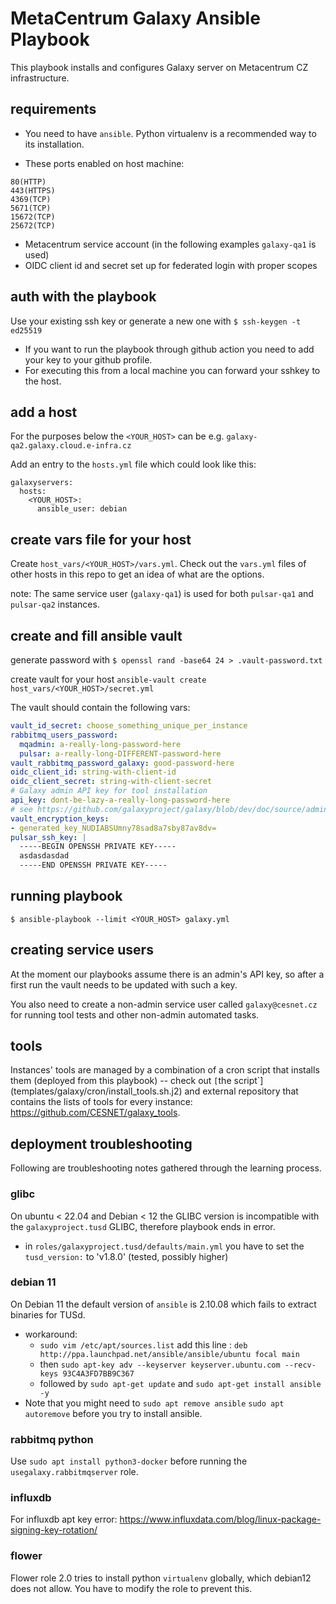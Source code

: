 # MetaCentrum Galaxy Ansible Playbook

This playbook installs and configures Galaxy server on Metacentrum CZ infrastructure.

## requirements

- You need to have `ansible`. Python virtualenv is a recommended way to its installation.

- These ports enabled on host machine:
```
80(HTTP)
443(HTTPS)
4369(TCP)
5671(TCP)
15672(TCP)
25672(TCP)
```

- Metacentrum service account (in the following examples `galaxy-qa1` is used)
- OIDC client id and secret set up for federated login with proper scopes

## auth with the playbook

Use your existing ssh key or generate a new one with `$ ssh-keygen -t ed25519`

- If you want to run the playbook through github action you need to add your key to your github profile.
- For executing this from a local machine you can forward your sshkey to the host.

## add a host

For the purposes below the `<YOUR_HOST>` can be e.g. `galaxy-qa2.galaxy.cloud.e-infra.cz`

Add an entry to the `hosts.yml` file which could look like this:

```
galaxyservers:
  hosts:
    <YOUR_HOST>:
      ansible_user: debian
```

## create vars file for your host

Create `host_vars/<YOUR_HOST>/vars.yml`.
Check out the `vars.yml` files of other hosts in this repo to get an idea of what are the options.

note: The same service user (`galaxy-qa1`) is used for both `pulsar-qa1` and `pulsar-qa2` instances.

## create and fill ansible vault

generate password with `$ openssl rand -base64 24 > .vault-password.txt`

create vault for your host `ansible-vault create host_vars/<YOUR_HOST>/secret.yml`

The vault should contain the following vars:

```yml
vault_id_secret: choose_something_unique_per_instance
rabbitmq_users_password:
  mqadmin: a-really-long-password-here
  pulsar: a-really-long-DIFFERENT-password-here
vault_rabbitmq_password_galaxy: good-password-here
oidc_client_id: string-with-client-id
oidc_client_secret: string-with-client-secret
# Galaxy admin API key for tool installation
api_key: dont-be-lazy-a-really-long-password-here
# see https://github.com/galaxyproject/galaxy/blob/dev/doc/source/admin/special_topics/vault.md
vault_encryption_keys:
- generated_key_NUDIABSUmny78sad8a7sby87av8dv=
pulsar_ssh_key: |
  -----BEGIN OPENSSH PRIVATE KEY-----
  asdasdasdad
  -----END OPENSSH PRIVATE KEY-----
```

## running playbook
`$ ansible-playbook --limit <YOUR_HOST> galaxy.yml`

## creating service users

At the moment our playbooks assume there is an admin's API key, so after a first run the vault needs to be updated with such a key.

You also need to create a non-admin service user called `galaxy@cesnet.cz` for running tool tests and other non-admin automated tasks.

## tools

Instances' tools are managed by a combination of a cron script that installs them (deployed from this playbook) -- check out `[`the script`](templates/galaxy/cron/install_tools.sh.j2)
and external repository that contains the lists of tools for every instance: https://github.com/CESNET/galaxy_tools.

## deployment troubleshooting

Following are troubleshooting notes gathered through the learning process.

### glibc

On ubuntu < 22.04 and Debian < 12 the GLIBC version is incompatible with the ```galaxyproject.tusd``` GLIBC, therefore playbook ends in error.
- in `roles/galaxyproject.tusd/defaults/main.yml` you have to set the `tusd_version:` to 'v1.8.0' (tested, possibly higher)

### debian 11

On Debian 11 the default version of `ansible` is 2.10.08 which fails to extract binaries for TUSd.
- workaround:
  - `sudo vim /etc/apt/sources.list` add this line : `deb http://ppa.launchpad.net/ansible/ansible/ubuntu focal main`
  - then `sudo apt-key adv --keyserver keyserver.ubuntu.com --recv-keys 93C4A3FD7BB9C367`
  - followed by `sudo apt-get update` and `sudo apt-get install ansible -y`
- Note that you might need to `sudo apt remove ansible` `sudo apt autoremove` before you try to install ansible.

### rabbitmq python

Use `sudo apt install python3-docker` before running the `usegalaxy.rabbitmqserver` role.

### influxdb

For influxdb apt key error: https://www.influxdata.com/blog/linux-package-signing-key-rotation/

### flower

Flower role 2.0 tries to install python `virtualenv` globally, which debian12 does not allow. You have to modify the role to prevent this.
